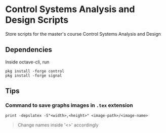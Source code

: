 # Control Systems Analysis and Design Scripts
Store scripts for the master's course Control Systems Analysis and Design

## Dependencies

Inside octave-cli, run

```console
pkg install -forge control
pkg install -forge signal
```
## Tips

### Command to save graphs images in `.tex` extension

```console
print -depslatex -S"<width>,<height>" <image-path>/<image-name>
```
> Change names inside '<>' accordingly